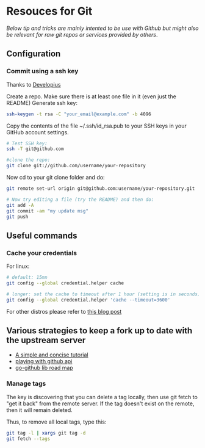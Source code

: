 # Resouces for Git

_Below tip and tricks are mainly intented to be use with Github but might also be relevant for raw git repos or services provided by others_.

## Configuration

### Commit using a ssh key

Thanks to [Developius](https://gist.github.com/developius/c81f021eb5c5916013dc)

Create a repo. Make sure there is at least one file in it (even just the README) Generate ssh key:

```sh
ssh-keygen -t rsa -C "your_email@example.com" -b 4096
```

Copy the contents of the file ~/.ssh/id_rsa.pub to your SSH keys in your GitHub account settings.

```sh
# Test SSH key:
ssh -T git@github.com

#clone the repo:
git clone git://github.com/username/your-repository
```

Now cd to your git clone folder and do:

```sh
git remote set-url origin git@github.com:username/your-repository.git

# Now try editing a file (try the README) and then do:
git add -A
git commit -am "my update msg"
git push
```

## Useful commands

### Cache your credentials

For linux:

```sh
# default: 15mn
git config --global credential.helper cache

# longer: set the cache to timeout after 1 hour (setting is in seconds)
git config --global credential.helper 'cache --timeout=3600'
```

For other distros please refer to [this blog post](https://help.github.com/articles/caching-your-github-password-in-git/)

## Various strategies to keep a fork up to date with the upstream server

- [A simple and concise tutorial](https://robots.thoughtbot.com/keeping-a-github-fork-updated)
- [playing with github api](https://medium.com/@durgaprasadbudhwani/playing-with-github-api-with-go-github-golang-library-83e28b2ff093)
- [go-github lib road map](https://docs.google.com/spreadsheets/d/1wlHnoJSAN01nXUUF1JobsaKO4mJjAwZNWK8L_4ZSlls/edit#gid=0)

### Manage tags

The key is discovering that you can delete a tag locally, then use git fetch to "get it back" from the remote server. If the tag doesn't exist on the remote, then it will remain deleted.

Thus, to remove all local tags, type this:

```sh
git tag -l | xargs git tag -d
git fetch --tags
```

